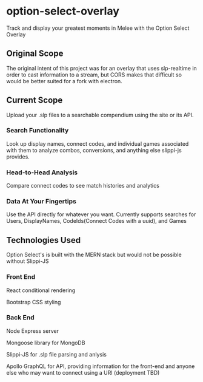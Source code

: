 # option-select-overlay
Track and display your greatest moments in Melee with the Option Select Overlay

## Original Scope

The original intent of this project was for an overlay that uses slp-realtime in order to cast information to a stream, but CORS makes that difficult so would be better suited for a fork with electron.

## Current Scope

Upload your .slp files to a searchable compendium using the site or its API. 


### **Search Functionality**
Look up display names, connect codes, and individual games associated with them to analyze combos, conversions, and anything else slippi-js provides.

### **Head-to-Head Analysis**
Compare connect codes to see match histories and analytics

### **Data At Your Fingertips**

Use the API directly for whatever you want. Currently supports searches for Users, DisplayNames, CodeIds(Connect Codes with a uuid), and Games

## Technologies Used

Option Select's is built with the MERN stack but would not be possible without Slippi-JS

### **Front End**

React conditional rendering

Bootstrap CSS styling

### **Back End**

Node Express server

Mongoose library for MongoDB

Slippi-JS for .slp file parsing and anlysis

Apollo GraphQL for API, providing information for the front-end and anyone else who may want to connect using a URI (deployment TBD)